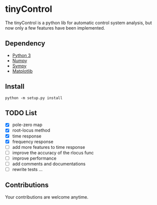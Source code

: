 # tinyControl
The tinyControl is a python lib for automatic control system analysis,
but now only a few features have been implemented.

## Dependency
+ [Python 3](https://www.python.org)
+ [Numpy](http://www.numpy.org)
+ [Sympy](http://www.sympy.org)
+ [Matplotlib](https://matplotlib.org)

## Install
    python -m setup.py install

## TODO List
- [x] pole-zero map
- [x] root-locus method
- [x] time response
- [x] frequency response
- [ ] add more features to time response
- [ ] improve the accuracy of the rlocus func
- [ ] improve performance  
- [ ] add comments and documentations
- [ ] rewrite tests 
    ...

## Contributions
Your contributions are welcome anytime.
